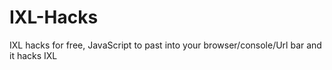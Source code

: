 # IXL-Hacks
IXL hacks for free, JavaScript to past into your browser/console/Url bar and it hacks IXL
